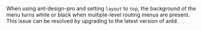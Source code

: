 When using ant-design-pro and setting `layout` to `top`, the background of the menu turns white or black when multiple-level routing menus are present. This issue can be resolved by upgrading to the latest version of antd.
